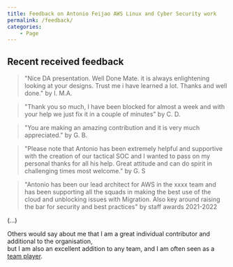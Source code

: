 ```yaml
---
title: Feedback on Antonio Feijao AWS Linux and Cyber Security work
permalink: /feedback/
categories:
    - Page
---
```



## Recent received feedback

> "Nice DA presentation. Well Done Mate.
> it is always enlightening looking at your designs. Trust me i have learned a lot. Thanks and well done."
> by I. M.A.

> "Thank you so much, I have been blocked for almost a week and with your help we just fix it in a couple of minutes"
> by C. D.
    
> "You are making an amazing contribution and it is very much appreciated."
> by G. B.

> "Please note that Antonio has been extremely helpful and supportive with the creation of our tactical SOC and I wanted to pass on my personal thanks for all his help. Great attitude and can do spirit in challenging times most welcome."
> by  G. S

 > "Antonio has been our lead architect for AWS in the xxxx team and has been supporting all the squads in making the best use of the cloud and unblocking issues with Migration. Also key around raising the bar for security and best practices"
 > by staff awards 2021-2022

(...)
 
Others would say about me that I am a great individual contributor and additional to the organisation,  
but I am also an excellent addition to any team, and I am often seen as a [team player](https://uk.indeed.com/career-advice/career-development/team-player).
